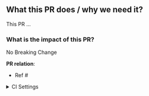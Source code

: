 <!--  Thanks for sending a pull request! -->

## What this PR does / why we need it?

This PR ...

### What is the impact of this PR?

No Breaking Change

**PR relation**:
- Ref #

<!--
**Special notes for your reviewer**:
NIL

**Which issue(s) this PR fixes**:
You could link a pull request to an issue by using a supported keyword in the pull request's description or in a commit message.

Usage: `Fixes #<issue number>`, or `Fixes (paste link of issue)`.

See also:
* [Linking a pull request to an issue using a keyword](https://docs.github.com/en/issues/tracking-your-work-with-issues/linking-a-pull-request-to-an-issue#linking-a-pull-request-to-an-issue-using-a-keyword)

* [Manually linking a pull request to an issue using the pull request sidebar](https://docs.github.com/en/issues/tracking-your-work-with-issues/linking-a-pull-request-to-an-issue#manually-linking-a-pull-request-or-branch-to-an-issue-using-the-issue-sidebar)

-->

<details><summary>CI Settings</summary><br/>

<!--  Have I run `make ci`? -->
### **CI Usage**

**Tip**: Check the CI you want to run below, and then comment `/run-ci`.

**CI Switch**

- [ ] E2E Tests
- [ ] Code Format
- [ ] Web3 Compatible Tests
- [ ] OCT 1-5 And 12-15
- [ ] OCT 6-10
- [ ] OCT 11
- [ ] OCT 16-19
- [ ] v3 Core Tests

### **CI Description**

| CI Name                                   | Description                                                               |
| ----------------------------------------- | ------------------------------------------------------------------------- |
| *Chaos CI*                                | Test the liveness and robustness of Axon under terrible network condition |
| *Cargo Clippy*                            | Run `cargo clippy --all --all-targets --all-features`                     |
| *Coverage Test*                           | Get the unit test coverage report                                         |
| *E2E Test*                                | Run end-to-end test to check interfaces                                   |
| *Code Format*                             | Run `cargo +nightly fmt --all -- --check` and `cargo sort -gwc`           |
| *Web3 Compatible Test*                    | Test the Web3 compatibility of Axon                                       |
| *v3 Core Test*                            | Run the compatibility tests provided by Uniswap V3                        |
| *OCT 1-5 \| 6-10 \| 11 \| 12-15 \| 16-19* | Run the compatibility tests provided by OpenZeppelin                      |

<!--
#### Deprecated CIs
- [ ] Chaos CI
- [ ] Coverage Test
-->
</details>
